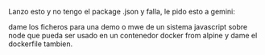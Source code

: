 



Lanzo esto y no tengo el package .json y falla, le pido esto a gemini: 

dame los ficheros para una demo o mwe de un sistema javascript sobre node que pueda ser usado en un contenedor docker from alpine  y dame el dockerfile tambien.




